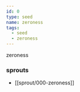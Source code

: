 ```yaml
---
id: 0
type: seed
name: zeroness
tags:
  - seed
  - zeroness
---
```

zeroness

### sprouts
- [[sprout/000-zeroness]]